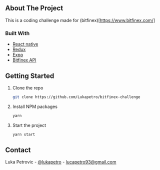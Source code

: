 ## About The Project

This is a coding challenge made for (bitfinex)[https://www.bitfinex.com/]

### Built With

- [React native](https://reactnative.dev/)
- [Redux](https://redux.js.org/)
- [Expo](https://expo.dev/)
- [Bitfinex API](https://docs.bitfinex.com/docs)

## Getting Started

1. Clone the repo
   ```sh
   git clone https://github.com/Lukapetro/bitfinex-challenge
   ```
2. Install NPM packages
   ```sh
   yarn
   ```
3. Start the project
   ```sh
   yarn start
   ```

## Contact

Luka Petrovic - [@lukapetro](https://twitter.com/@lukapetro) - lucapetro93@gmail.com
